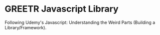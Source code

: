# GREETR Javascript Library

Following Udemy's Javascript: Understanding the Weird Parts (Building a Library/Framework).
